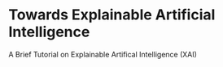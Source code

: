 # Towards Explainable Artificial Intelligence
A Brief Tutorial on Explainable Artifical Intelligence (XAI)
